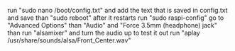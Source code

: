 run "sudo nano /boot/config.txt" and add the text that is saved in config.txt and save
than "sudo reboot"
after it restarts run "sudo raspi-config"
go to "Advanced Options" than "Audio" and "Force 3.5mm (headphone) jack"
than run "alsamixer" and turn the audio up
to test it out run "aplay /usr/share/sounds/alsa/Front_Center.wav"